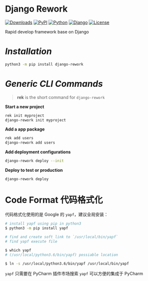 # Django Rework

[![Downloads](https://pepy.tech/badge/django-rework)](https://pepy.tech/project/django-rework)
[![PyPI](https://img.shields.io/pypi/v/django-rework)](https://pypi.org/project/django-rework/)
[![Python](https://img.shields.io/pypi/pyversions/django)](https://www.python.org)
[![Django](https://img.shields.io/pypi/djversions/django-rework)](https://www.djangoproject.com)
[![License](https://img.shields.io/pypi/l/django-rework)](https://opensource.org/licenses/MIT)

Rapid develop framework base on Django

# _Installation_

```bash
python3 -m pip install django-rework
```

# _Generic CLI Commands_

> **rek** is the short command for `django-rework`

**Start a new project**

```bash
rek init myproject
django-rework init myproject
```

**Add a app package**

```bash
rek add users
django-rework add users
```

**Add deployment configurations**

```bash
django-rework deploy --init
```

**Deploy to test or production**

```bash
django-rework deploy
```

# Code Format 代码格式化

代码格式化使用的是 Google 的 `yapf`，建议全局安装：
```bash
# install yapf using pip in python3
$ python3 -m pip install yapf

# find and create soft link to `/usr/local/bin/yapf`
# find yapf execute file 
 
$ which yapf
# (/usr/local/python3.6/bin/yapf) possiable location

$ ln -s /usr/local/python3.6/bin/yapf /usr/local/bin/yapf
``` 

`yapf` 只需要在 PyCharm 插件市场搜索 `yapf` 可以方便的集成于 PyCharm
